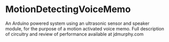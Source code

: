 # MotionDetectingVoiceMemo
An Arduino powered system using an ultrasonic sensor and speaker module, for the purpose of a motion activated voice memo.
Full description of circuitry and review of performance available at jdmurphy.com
